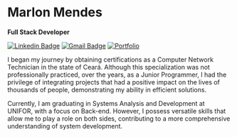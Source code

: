 # Marlon Mendes

**Full Stack Developer**

[![Linkedin Badge](https://img.shields.io/badge/-Marlon%20Mendes-030712?style=flat-square&logo=Linkedin&logoColor=f5f5f5&link=https://www.linkedin.com/in/marllonmendez/)](https://www.linkedin.com/in/marllonmendez/)
[![Gmail Badge](https://img.shields.io/badge/-marlonmendesor@gmail.com-030712?style=flat-square&logo=Gmail&logoColor=f5f5f5&link=mailto:marlonmendesor@gmail.com)](mailto:marlonmendesor@gmail.com)
[![Portfolio](https://img.shields.io/badge/marllonmendez.vercel.app-030712?style=flat-square&logo=Vercel&logoColor=f5f5f5&link=https://marllonmendez.vercel.app)](https://marllonmendez.vercel.app)

I began my journey by obtaining certifications as a Computer Network Technician in the state of Ceará. Although this specialization was not professionally practiced, over the years, as a Junior Programmer, I had the privilege of integrating projects that had a positive impact on the lives of thousands of people, demonstrating my ability in efficient solutions.

Currently, I am graduating in Systems Analysis and Development at UNIFOR, with a focus on Back-end. However, I possess versatile skills that allow me to play a role on both sides, contributing to a more comprehensive understanding of system development.
